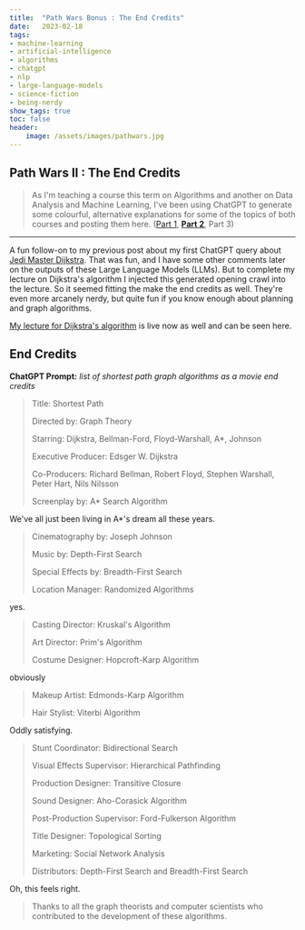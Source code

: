 ```yaml
---
title:	"Path Wars Bonus : The End Credits"
date:	2023-02-18
tags: 
- machine-learning
- artificial-intelligence
- algorithms
- chatgpt
- nlp
- large-language-models
- science-fiction
- being-nerdy
show_tags: true
toc: false
header:
    image: /assets/images/pathwars.jpg
---
```




## Path Wars II : The End Credits


> As I'm teaching a course this term on Algorithms and another on Data Analysis and Machine Learning, I've been using ChatGPT to generate some colourful, alternative explanations for some of the topics of both courses and posting them here. ([Part 1](/Jedi-Master-Dijkstra/), **[Part 2](/PathWarsBonus-The-End-Credits)**, Part 3)

---

A fun follow-on to my previous post about my first ChatGPT query about [Jedi Master Dijkstra](/Jedi-Master-Dijkstra/). That was fun, and I have some other comments later on the outputs of these Large Language Models (LLMs). But to complete my lecture on Dijkstra's algorithm I injected this generated opening crawl into the lecture. So it seemed fitting the make the end credits as well. They're even more arcanely nerdy, but quite fun if you know enough about planning and graph algorithms. 

[My lecture for Dijkstra's algorithm](https://youtu.be/lkcYfF31vlc) is live now as well and can be seen here.



## End Credits

**ChatGPT Prompt:** *list of shortest path graph algorithms as a movie end credits*

> Title: Shortest Path
>
> Directed by: Graph Theory
>
> Starring: Dijkstra, Bellman-Ford, Floyd-Warshall, A*, Johnson
>
> Executive Producer: Edsger W. Dijkstra
>
> Co-Producers: Richard Bellman, Robert Floyd, Stephen Warshall, Peter Hart, Nils Nilsson
>
> Screenplay by: A* Search Algorithm

We've all just been living in A\*'s dream all these years.

>
> Cinematography by: Joseph Johnson
>
> Music by: Depth-First Search
>
> Special Effects by: Breadth-First Search
>
> Location Manager: Randomized Algorithms

yes.

>
> Casting Director: Kruskal's Algorithm
>
> Art Director: Prim's Algorithm
>
> Costume Designer: Hopcroft-Karp Algorithm
>

obviously

> Makeup Artist: Edmonds-Karp Algorithm
>
> Hair Stylist: Viterbi Algorithm

Oddly satisfying.

>
> Stunt Coordinator: Bidirectional Search
>
> Visual Effects Supervisor: Hierarchical Pathfinding
>
> Production Designer: Transitive Closure
>
> Sound Designer: Aho-Corasick Algorithm
>
> Post-Production Supervisor: Ford-Fulkerson Algorithm
>
> Title Designer: Topological Sorting
>
> Marketing: Social Network Analysis
>
> Distributors: Depth-First Search and Breadth-First Search

Oh, this feels right.

>
> Thanks to all the graph theorists and computer scientists who contributed to the development of these algorithms.



